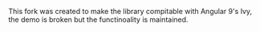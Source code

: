 This fork was created to make the library compitable with Angular 9's Ivy, the demo is broken but the functinoality is maintained. 
